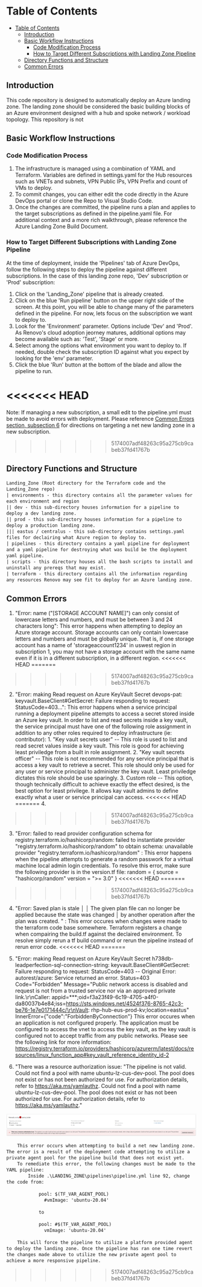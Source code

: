 # Table of Contents
- [Table of Contents](#table-of-contents)
  - [Introduction](#introduction)
  - [Basic Workflow Instructions](#basic-workflow-instructions)
    - [Code Modification Process](#code-modification-process)
    - [How to Target Different Subscriptions with Landing Zone Pipeline](#how-to-target-different-subscriptions-with-landing-zone-pipeline)
  - [Directory Functions and Structure](#directory-functions-and-structure)
  - [Common Errors](#common-errors)
 

## Introduction
This code repository is designed to automatically deploy an Azure landing zone. The landing zone should be considered the basic building blocks of an Azure environment designed with a hub and spoke network / workload topology. This repository is not

## Basic Workflow Instructions
### Code Modification Process 
1.	The infrastructure is managed using a combination of YAML and Terraform. Variables are defined in settings.yaml for the Hub resources such as VNETs and subnets, VPN Public IPs, VPN Prefix and count of VMs to deploy.
2.	To commit changes, you can either edit the code directly in the Azure DevOps portal or clone the Repo to Visual Studio Code. 
3.	Once the changes are committed, the pipeline runs a plan and applies to the target subscriptions as defined in the pipeline.yaml file.
For additional context and a more rich walkthrough, please reference the Azure Landing Zone Build Document.

### How to Target Different Subscriptions with Landing Zone Pipeline
At the time of deployment, inside the 'Pipelines' tab of Azure DevOps, follow the following steps to deploy the pipeline against different subscriptions. In the case of this landing zone repo, 'Dev' subscription or 'Prod' subscription:
1. Click on the 'Landing_Zone' pipeline that is already created.
2. Click on the blue 'Run pipeline' button on the upper right side of the screen.
    At this point, you will be able to change many of the parameters defined in the pipeline. For now, lets focus on the subscription we want to deploy to.
3. Look for the 'Environment' parameter. Options include 'Dev' and 'Prod'. As Renovo's cloud adoption jeorney matures, additional options may become available such as: 'Test', 'Stage' or more.
4. Select among the options what environment you want to deploy to.
    If needed, double check the subscription ID against what you expect by looking for the 'env' parameter.
5. Click the blue 'Run' button at the bottom of the blade and allow the pipeline to run.

<<<<<<< HEAD
=======
Note: If managing a new subscription, a small edit to the pipeline.yml must be made to avoid errors with deployment. Please reference [Common Errors section, subsection 6](#common-errors) for directions on targeting a net new landing zone in a new subscription.

>>>>>>> 5174007adf48263c95a275cb9cabeb37fd41767b
## Directory Functions and Structure
    Landing_Zone (Root directory for the Terraform code and the Landing_Zone repo)
    | environments - this directory contains all the parameter values for each environment and region
    || dev - this sub-directory houses information for a pipeline to deploy a dev landing zone.
    || prod - this sub-directory houses information for a pipeline to deploy a production landing zone.
    ||| eastus / centralus - this sub-directory contains settings.yaml files for declairing what Azure region to deploy to.
    | pipelines - this directory contains a yaml pipeline for deployment and a yaml pipeline for destroying what was build be the deployment yaml pipeline.
    | scripts - this directory houses all the bash scripts to install and uninstall any prereqs that may exist.
    | terraform - this directory contains all the information regarding any resources Renovo may see fit to deploy for an Azure landing zone.

## Common Errors
1.  "Error: name ("[STORAGE ACCOUNT NAME]") can only consist of lowercase letters and numbers, and must be between 3 and 24 characters long":
        This error happens when attempting to deploy an Azure storage account. Storage accounts can only contain lowercase letters and numbers and must be globally unique. That is, if one storage account has a name of 'storageaccount1234' in uswest region in subscription 1, you may not have a storage account with the same name even if it is in a different subscription, in a different region.
<<<<<<< HEAD
=======

>>>>>>> 5174007adf48263c95a275cb9cabeb37fd41767b
2.  "Error: making Read request on Azure KeyVault Secret devops-pat: keyvault.BaseClient#GetSecret: Failure responding to request: StatusCode=403...":
        This error happens when a service principal running a deployment pipeline attempts to access a secret stored inside an Azure key vault. In order to list and read secrets inside a key vault, the service principal must have one of the following role assignment in addition to any other roles required to deploy infrastructure (ie: contributor):
            1.  "Key vault secrets user" -- This role is used to list and read secret values inside a key vault. This role is good for achieving least priviledge from a built in role assignment.
            2.  "Key vault secrets officer" -- This role is not recommended for any service principal that is access a key vault to retrieve a secret. This role should only be used for any user or service principal to administer the key vault. Least priviledge dictates this role should be use sparingly.
            3.  Custom role -- This option, though technically difficult to achieve exactly the effect desired, is the best option for least privilege. It allows kay vault admins to define exactly what a user or service principal can access.
<<<<<<< HEAD
=======
            4.  
>>>>>>> 5174007adf48263c95a275cb9cabeb37fd41767b
3. "Error: failed to read provider configuration schema for registry.terraform.io/hashicorp/random: failed to instantiate provider 
    "registry.terraform.io/hashicorp/random" to obtain schema: unavailable provider "registry.terraform.io/hashicorp/random" :
        This error happens when the pipeline attempts to generate a random passwork for a virtual machine local admin login credentials. To resolve this error, make sure the following provider is in the version.tf file:
            random = {
                source = "hashicorp/random"
                version = ">= 3.0"
            }
<<<<<<< HEAD
=======

>>>>>>> 5174007adf48263c95a275cb9cabeb37fd41767b
4. "Error: Saved plan is stale 
    │ 
    │ The given plan file can no longer be applied because the state was changed 
    │ by another operation after the plan was created. 
    " :
        This error occures when changes were made to the terraform code base somewhere. Terraform registers a change when compairing the build.tf against the declaired environment. To resolve simply rerun a tf build command or rerun the pipeline instead of rerun error code.
<<<<<<< HEAD
=======

5.  "Error: making Read request on Azure KeyVault Secret h738db-leadperfection-sql-connection-string: keyvault.BaseClient#GetSecret: Failure responding to request: StatusCode=403 -- Original Error: autorest/azure: Service returned  an      error. Status=403 Code="Forbidden" Message="Public network access is disabled and request is not from a trusted service nor via an approved private link.\r\nCaller: appid=***;oid=f3a23f49-6c19-4705-a4f0-da80037b4e84;iss=https://sts.windows.net/4524f376-8765-42c3-be76-1e7e0171444c/\r\nVault: rhp-hub-eus-prod-kv;location=eastus" InnerError={"code":"ForbiddenByConnection"}
        This error occures when an application is not configured properly. The application must be configured to access the vnet to access the key vault, as the key vault is configured not to accept traffic from any public networks. Please see the following link for more information: https://registry.terraform.io/providers/hashicorp/azurerm/latest/docs/resources/linux_function_app#key_vault_reference_identity_id-2

6.  "There was a resource authorization issue: "The pipeline is not valid. Could not find a pool with name ubuntu-lz-cus-dev-pool. The pool does not exist or has not been authorized for use. For authorization details, refer to https://aka.ms/yamlauthz. Could not find a pool with name ubuntu-lz-cus-dev-pool. The pool does not exist or has not been authorized for use. For authorization details, refer to https://aka.ms/yamlauthz."

![Error for net new LZ](.\readme_resources\Error%20for%20net%20new%20LZ.png)

        This error occurs when attempting to build a net new landing zone. The error is a result of the deployment code attempting to utilize a private agent pool for the pipeline build that does not exist yet.
        To remediate this error, the following changes must be made to the YAML pipeline:
            Inside .\LANDING_ZONE\pipelines\pipeline.yml line 92, change the code from:

                pool: $(TF_VAR_AGENT_POOL)
                  #vmImage: 'ubuntu-20.04'

                to

                pool: #$(TF_VAR_AGENT_POOL)
                  vmImage: 'ubuntu-20.04'
        
        This will force the pipeline to utilize a platform provided agent to deploy the landing zone. Once the pipeline has ran one time revert the changes made above to utilize the new private agent pool to achieve a more responsive pipeline.
>>>>>>> 5174007adf48263c95a275cb9cabeb37fd41767b
